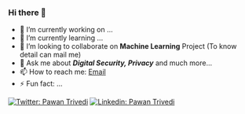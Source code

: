 ### Hi there 👋



- 🔭 I’m currently working on ...
- 🌱 I’m currently learning ...
- 👯 I’m looking to collaborate on **Machine Learning** Project (To know detail can mail me)
- 💬 Ask me about ***Digital Security, Privacy*** and much more... 
- 📫 How to reach me: [Email](mailto:59r@protonmail.com)
- ⚡ Fun fact: ...


[![Twitter: Pawan Trivedi](https://img.shields.io/twitter/follow/d0r1h?style=social)](https://twitter.com/d0r1h)
[![Linkedin: Pawan Trivedi](https://img.shields.io/badge/-d0r1h-blue?style=flat-square&logo=Linkedin&logoColor=white&link=https://www.linkedin.com/in/d0r1h/)](https://www.linkedin.com/in/d0r1h/)
